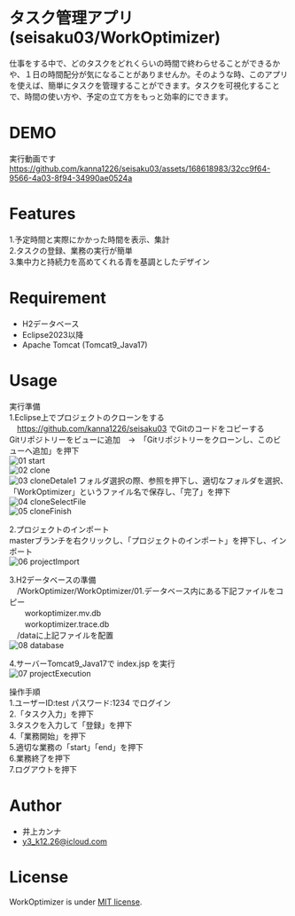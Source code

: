 # タスク管理アプリ(seisaku03/WorkOptimizer)

仕事をする中で、どのタスクをどれくらいの時間で終わらせることができるかや、１日の時間配分が気になることがありませんか。そのような時、このアプリを使えば、簡単にタスクを管理することができます。タスクを可視化することで、時間の使い方や、予定の立て方をもっと効率的にできます。

# DEMO

実行動画です
https://github.com/kanna1226/seisaku03/assets/168618983/32cc9f64-9566-4a03-8f94-34990ae0524a

# Features

1.予定時間と実際にかかった時間を表示、集計  
2.タスクの登録、業務の実行が簡単  
3.集中力と持続力を高めてくれる青を基調としたデザイン  

# Requirement

* H2データベース  
* Eclipse2023以降  
* Apache Tomcat (Tomcat9_Java17) 

# Usage

実行準備  
1.Eclipse上でプロジェクトのクローンをする  
　https://github.com/kanna1226/seisaku03
  でGitのコードをコピーする　　
　Gitリポジトリーをビューに追加　→　「Gitリポジトリーをクローンし、このビューへ追加」を押下  
 ![01 start](https://github.com/kanna1226/seisaku03/assets/168618983/c4feb49d-43d0-44c4-9c88-6abec785be1d)  
 ![02 clone](https://github.com/kanna1226/seisaku03/assets/168618983/e35a80f7-7b01-46da-9d98-5f86d70ea874)  
 ![03 cloneDetale1](https://github.com/kanna1226/seisaku03/assets/168618983/c2b3f13e-45d6-44ca-8d05-209c45c682d4) 
 フォルダ選択の際、参照を押下し、適切なフォルダを選択、「WorkOptimizer」というファイル名で保存し、「完了」を押下  
 ![04 cloneSelectFile](https://github.com/kanna1226/seisaku03/assets/168618983/171b3807-62c7-4a49-b167-d5ef4eb8aede)  
 ![05 cloneFinish](https://github.com/kanna1226/seisaku03/assets/168618983/e5752623-f1f7-4a11-9efa-a686f80c7b70)  





2.プロジェクトのインポート  
masterブランチを右クリックし、「プロジェクトのインポート」を押下し、インポート  
![06 projectImport](https://github.com/kanna1226/seisaku03/assets/168618983/05b6bb27-7529-433f-9a70-32aa90bf8127)  

 
3.H2データベースの準備  
　/WorkOptimizer/WorkOptimizer/01.データベース内にある下記ファイルをコピー  
　　workoptimizer.mv.db  
　　workoptimizer.trace.db  
　/dataに上記ファイルを配置  
![08 database](https://github.com/kanna1226/seisaku03/assets/168618983/de170eb5-1ee4-4144-a416-b8ab265f8d92)  

 
4.サーバーTomcat9_Java17で index.jsp を実行  
![07 projectExecution](https://github.com/kanna1226/seisaku03/assets/168618983/8fd1a0d6-4798-48a6-bf3d-0f3f70d6ac4f)  

操作手順  
1.ユーザーID:test パスワード:1234 でログイン  
2.「タスク入力」を押下  
3.タスクを入力して「登録」を押下  
4.「業務開始」を押下  
5.適切な業務の「start」「end」を押下  
6.業務終了を押下  
7.ログアウトを押下  

# Author

* 井上カンナ
* y3_k12.26@icloud.com

# License

WorkOptimizer is under [MIT license](https://en.wikipedia.org/wiki/MIT_License).
